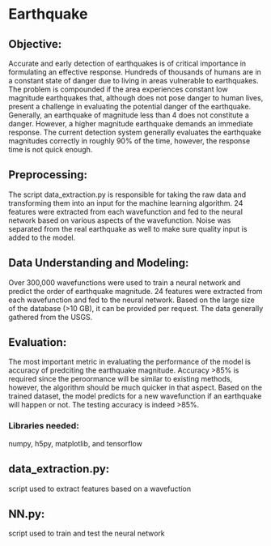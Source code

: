 # Earthquake

## Objective:

Accurate and early detection of earthquakes is of critical importance in formulating an effective response. Hundreds of thousands of humans are in a constant state of danger due to living in areas vulnerable to earthquakes. The problem is compounded if the area experiences constant low magnitude earthquakes that, although does not pose danger to human lives, present a challenge in evaluating the potential danger of the earthquake. Generally, an earthquake of magnitude less than 4 does not constitute a danger. However, a higher magnitude earthquake demands an immediate response. The current detection system generally evaluates the earthquake magnitudes correctly in roughly 90% of the time, however, the response time is not quick enough.

## Preprocessing:

The script data_extraction.py is responsible for taking the raw data and transforming them into an input for the machine learning algorithm. 24 features were extracted from each wavefunction and fed to the neural network based on various aspects of the wavefunction. Noise was separated from the real earthquake as well to make sure quality input is added to the model.

## Data Understanding and Modeling:

Over 300,000 wavefunctions were used to train a neural network and predict the order of earthquake magnitude. 24 features were extracted from each wavefunction and fed to the neural network. Based on the large size of the database (>10 GB), it can be provided per request. The data generally gathered from the USGS.

## Evaluation:

The most important metric in evaluating the performance of the model is accuracy of predciting the earthquake magnitude. Accuracy >85% is required since the peroormance will be similar to existing methods, however, the algorithm should be much quicker in that aspect. Based on the trained dataset, the model predicts for a new wavefunction if an earthquake will happen or not. The testing accuracy is indeed >85%.

### Libraries needed:

numpy, h5py, matplotlib, and tensorflow

## data_extraction.py:
script used to extract features based on a wavefuction

## NN.py:
script used to train and test the neural network
